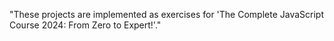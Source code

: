 "These projects are implemented as exercises for 'The Complete JavaScript Course 2024: From Zero to Expert!'."
